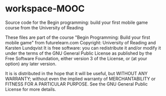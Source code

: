 workspace-MOOC
==============

Source code for the Begin programming: build your first mobile game course from the University of Reading


These files are part of the course "Begin Programming: Build your first mobile game" from futurelearn.com
Copyright: University of Reading and Karsten Lundqvist
It is free software: you can redistribute it and/or modify
it under the terms of the GNU General Public License as published by
the Free Software Foundation, either version 3 of the License, or
(at your option) any later version.

It is is distributed in the hope that it will be useful,
but WITHOUT ANY WARRANTY; without even the implied warranty of
MERCHANTABILITY or FITNESS FOR A PARTICULAR PURPOSE.  See the
GNU General Public License for more details.
